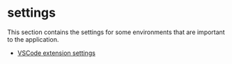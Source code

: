 # settings

This section contains the settings for some environments that are important to the application.

- [VSCode extension settings](./vscode/)
